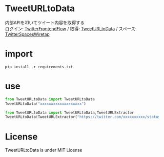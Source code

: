 # TweetURLtoData

内部APIを叩いてツイート内容を取得する<br>
ログイン: [TwitterFrontendFlow](https://github.com/fa0311/TwitterFrontendFlow) /
取得: [TweetURLtoData](https://github.com/fa0311/TweetURLtoData) /
スペース: [TwitterSpacesWiretap](https://github.com/fa0311/TwitterSpacesWiretap)

# import

```Console
pip install -r requirements.txt
```

# use

```Python
from TweetURLtoData import TweetURLtoData
TweetURLtoData("xxxxxxxxxxxxxxxxxxx")
```

```Python
from TweetURLtoData import TweetURLtoData,TweetURLExtractor
TweetURLtoData(TweetURLExtractor("https://twitter.com/xxxxxxxxxx/status/xxxxxxxxxxxxxxxxxxx")[0][1])
```

# License

TweetURLtoData is under MIT License
